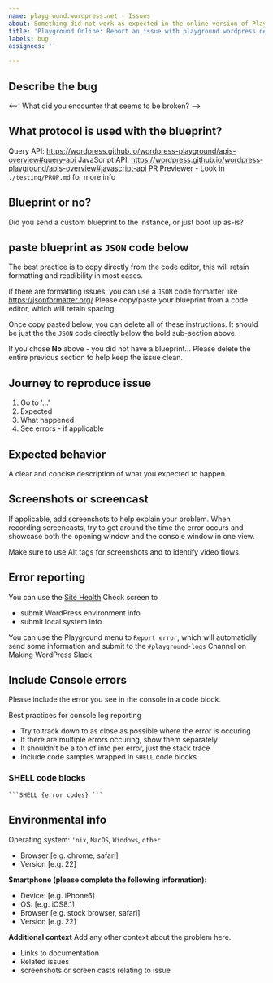 ```yaml
---
name: playground.wordpress.net - Issues
about: Something did not work as expected in the online version of Playground?
title: 'Playground Online: Report an issue with playground.wordpress.net'
labels: bug
assignees: ''

---
```


## Describe the bug
<--! What did you encounter that seems to be broken? -->

## What protocol is used with the blueprint?
Query API: https://wordpress.github.io/wordpress-playground/apis-overview#query-api
JavaScript API: https://wordpress.github.io/wordpress-playground/apis-overview#javascript-api
PR Previewer - Look in `./testing/PROP.md` for more info


## Blueprint or no?
Did you send a custom blueprint to the instance, or just boot up as-is?
<!-- 

Yes, I used a custom blueprint: 
- link to blueprint URL (GitHub, SVN, publicly accessible link)
- or replace these lines with Blueprint code attached from below

No - I went to a URL pointing to a fragment on playground.wordpress.net 
If you didn't use a custom blueprint: 
- write no custom blueprint and
- explain user flow for how you got to this link
- Please link to the Issue, Pull Request, or discussion around the link with fragment


-->

## paste blueprint as `JSON` code below
The best practice is to copy directly from the code editor, this will retain formatting and readibility in most cases. 

If there are formatting issues, you can use a `JSON` code formatter like https://jsonformatter.org/
Please copy/paste your blueprint from a code editor, which will retain spacing

Once copy pasted below, you can delete all of these instructions. 
It should be just the the `JSON` code directly below the bold sub-section above.
<!--

```JSON

```

-->

If you chose **No** above - you did not have a blueprint...
Please delete the entire previous section to help keep the issue clean.


## Journey to reproduce issue
1. Go to '...'
2. Expected
3. What happened
4. See errors - if applicable

## Expected behavior
A clear and concise description of what you expected to happen.

## Screenshots or screencast
If applicable, add screenshots to help explain your problem.
When recording screencasts, try to get around the time the error occurs and showcase both the opening window and the console window in one view. 

Make sure to use Alt tags for screenshots and to identify video flows.

## Error reporting
You can use the [Site Health](site-health.md) Check screen to 
 - submit WordPress environment info
 - submit local system info

You can use the Playground menu to `Report error`, which will automaticlly send some information and submit to the `#playground-logs` Channel on Making WordPress Slack.


## Include Console errors
<!-- - 
Copy/paste the error into this section 

-->
Please include the error you see in the console in a code block. 

Best practices for console log reporting
- Try to track down to as close as possible where the error is occuring
- If there are multiple errors occuring, show them separately
- It shouldn't be a ton of info per error, just the stack trace
- Include code samples wrapped in `SHELL` code blocks


### SHELL code blocks
<code>\`\`\`SHELL 
{error codes} 
\`\`\`</code>


## Environmental info
<!-- please complete the following information -->
Operating system: `'nix`, `MacOS`, `Windows`, `other`
<!--
   select one from the list above and delete the others
   or include your OS info
   then delete this comment

   change the following info also
-->
   
 - Browser [e.g. chrome, safari]
 - Version [e.g. 22]

**Smartphone (please complete the following information):**
 - Device: [e.g. iPhone6]
 - OS: [e.g. iOS8.1]
 - Browser [e.g. stock browser, safari]
 - Version [e.g. 22]

**Additional context**
Add any other context about the problem here.
- Links to documentation
- Related issues
- screenshots or screen casts relating to issue